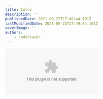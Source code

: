 ```yaml
---
title: Intro
description: ''
publishedDate: 2021-09-22T17:49:44.101Z
lastModifiedDate: 2021-09-22T17:49:44.101Z
coverImage: ''
authors:
    - codeStackr
---
```


<Embed type="youtube" url="https://youtu.be/GpYboktUnTY?t=0" title="Intro" />
